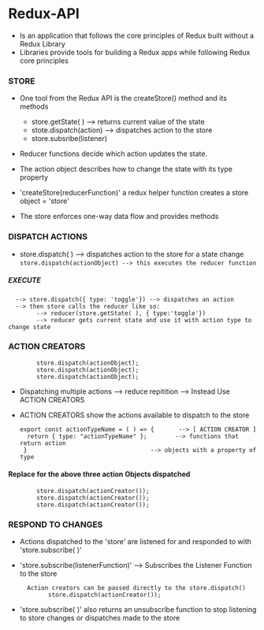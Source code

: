 # Redux-API

- Is an application that follows the core principles of Redux built without a Redux Library
- Libraries provide tools for building a Redux apps while following Redux core principles

### STORE
- One tool from the Redux API is the createStore() method and its methods
    - store.getState( )              --> returns current value of the state
    - stote.dispatch(action)         --> dispatches action to the store
    - store.subsribe(listener)

- Reducer functions decide which action updates the state.
- The action object describes how to change the state with its type property
- 'createStore(reducerFunction)' a redux helper function creates a store object = 'store'
- The store enforces one-way data flow and provides methods
### DISPATCH ACTIONS
- store.dispatch( ) --> dispatches action to the store for a state change
      `store.dispatch(actionObject) --> this executes the reducer function`
##### EXECUTE
      --> store.dispatch({ type: 'toggle'}) --> dispatches an action
      --> then store calls the reducer like so:
            --> reducer(store.getState( ), { type:'toggle'})
            --> reducer gets current state and use it with action type to change state
### ACTION CREATORS
            store.dispatch(actionObject);
            store.dispatch(actionObject);
            store.dispatch(actionObject);
- Dispatching multiple actions --> reduce repitition --> Instead Use ACTION CREATORS
- ACTION CREATORS show the actions available to dispatch to the store
  
      export const actionTypeName = ( ) => {       --> [ ACTION CREATOR ]
        return { type: "actionTypeName" };        --> functions that return action 
       }                                   --> objects with a property of type

#### Replace for the above three action Objects dispatched
            store.dispatch(actionCreator());
            store.dispatch(actionCreator());
            store.dispatch(actionCreator());

### RESPOND TO CHANGES

- Actions dispatched to the 'store' are listened for and responded to with 'store.subscribe( )'
- 'store.subscribe(listenerFunction)' --> Subscribes the Listener Function to the store
  
        Action creators can be passed directly to the store.dispatch()
              store.dispatch(actionCreator());
- 'store.subscribe( )' also returns an unsubscribe function to stop listening to store changes or dispatches made to the store
